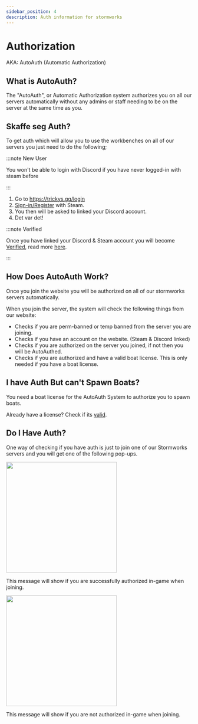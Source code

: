 ```yaml
---
sidebar_position: 4
description: Auth information for stormworks
---
```


# Authorization
AKA: AutoAuth (Automatic Authorization)

## What is AutoAuth?

The "AutoAuth", or Automatic Authorization system authorizes you on all our servers automatically without any admins or staff needing to be on the server at the same time as you.

## Skaffe seg Auth?

To get auth which will allow you to use the workbenches on all of our servers you just need to do the following;

:::note New User

You won't be able to login with Discord if you have never logged-in with steam before

:::

1. Go to https://trickys.gg/login
2. [Sign-in/Register](https://trickys.gg/login) with <i class="fa-brands fa-steam"></i> Steam.
3. You then will be asked to linked your <i class="fa-brands fa-discord"></i> Discord account.
4. Det var det!

:::note Verified

Once you have linked your <i class="fa-brands fa-discord"></i> Discord & <i class="fa-brands fa-steam"></i> Steam account you will become [Verified](./), read more [here](./).

:::

## How Does AutoAuth Work?

Once you join the website you will be authorized on all of our stormworks servers automatically.

When you join the server, the system will check the following things from our website:

- Checks if you are perm-banned or temp banned from the server you are joining.
- Checks if you have an account on the website. (Steam & Discord linked)
- Checks if you are authorized on the server you joined, if not then you will be AutoAuthed.
- Checks if you are authorized and have a valid boat license. This is only needed if you have a boat license.

## I have Auth But can't Spawn Boats?

You need a boat license for the AutoAuth System to authorize you to spawn boats.

Already have a license? Check if its [valid](https://trickys.gg/account).

## Do I Have Auth?

One way of checking if you have auth is just to join one of our Stormworks servers and you will get one of the following pop-ups.

<!-- css for flex -->
  <div class="flex-vcenter">
    <div class="img-mg">
      <img src="/img/autoauth/tsauth1.png" width="300px"/>
    </div>
<p>

This message will show if you are successfully authorized in-game when joining.

</p>
  </div>

<!-- css for flex -->
  <div class="flex-vcenter">
    <div class="img-mg">
      <img src="/img/autoauth/tsnoauth1.png" width="300px"/>
    </div>
<p>

This message will show if you are not authorized in-game when joining.

</p>
  </div>
